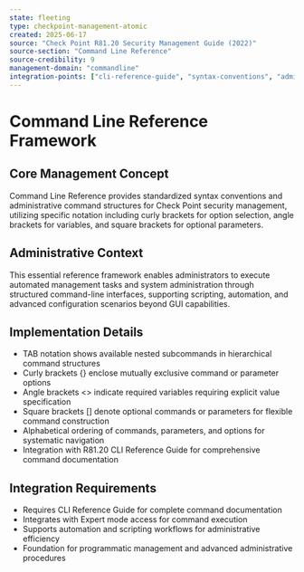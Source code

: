 ```yaml
---
state: fleeting
type: checkpoint-management-atomic
created: 2025-06-17
source: "Check Point R81.20 Security Management Guide (2022)"
source-section: "Command Line Reference"
source-credibility: 9
management-domain: "commandline"
integration-points: ["cli-reference-guide", "syntax-conventions", "administrative-commands", "automation"]
---
```


# Command Line Reference Framework

## Core Management Concept
Command Line Reference provides standardized syntax conventions and administrative command structures for Check Point security management, utilizing specific notation including curly brackets for option selection, angle brackets for variables, and square brackets for optional parameters.

## Administrative Context
This essential reference framework enables administrators to execute automated management tasks and system administration through structured command-line interfaces, supporting scripting, automation, and advanced configuration scenarios beyond GUI capabilities.

## Implementation Details
- TAB notation shows available nested subcommands in hierarchical command structures
- Curly brackets {} enclose mutually exclusive command or parameter options
- Angle brackets <> indicate required variables requiring explicit value specification
- Square brackets [] denote optional commands or parameters for flexible command construction
- Alphabetical ordering of commands, parameters, and options for systematic navigation
- Integration with R81.20 CLI Reference Guide for comprehensive command documentation

## Integration Requirements
- Requires CLI Reference Guide for complete command documentation
- Integrates with Expert mode access for command execution
- Supports automation and scripting workflows for administrative efficiency
- Foundation for programmatic management and advanced administrative procedures